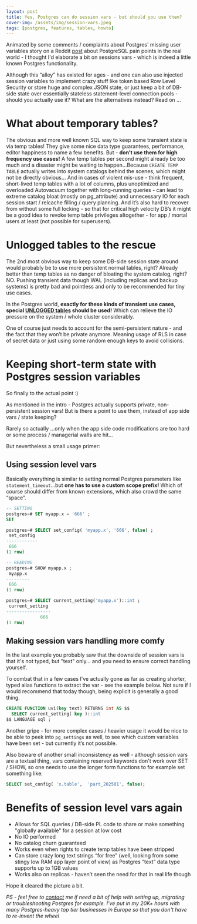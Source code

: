 ```yaml
---
layout: post
title: Yes, Postgres can do session vars - but should you use them?
cover-img: /assets/img/session-vars.jpeg
tags: [postgres, features, tables, howto]
---
```


Animated by some comments / complaints about Postgres' missing user variables story on a Reddit [post](https://www.reddit.com/r/PostgreSQL/comments/1kvkkro/postgresql_pain_points_in_real_world/)
about PostgreSQL pain points in the real world - I thought I'd elaborate a bit on sessions vars - which is indeed a little
known Postgres functionality.

Although this “alley” has existed for ages - and one can also use injected session variables to implement crazy stuff like token
based Row Level Security or store huge and complex JSON state, or just keep a bit of DB-side state over essentially stateless
statement-level connection pools - should you actually use it? What are the alternatives instead? Read on …

# What about temporary tables?

The obvious and more well known SQL way to keep some transient state is via temp tables! They give some nice data type
guarantees, performance, editor happiness to name a few benefits. But - **don’t use them for high frequency use cases!**
A few temp tables per second might already be too much and a disaster might be waiting to happen…Because `CREATE TEMP TABLE`
actually writes into system catalogs behind the scenes, which might not be directly obvious... And in cases of violent
mis-use - think frequent, short-lived temp tables with a lot of columns, plus unoptimized and overloaded Autovacuum together with long-running queries - can lead
to extreme catalog bloat (mostly on pg_attribute) and unnecessary IO for each session start / relcache filling / query planning.
And it’s also hard to recover from without some full locking - so that for critical high velocity DB’s it might be a good
idea to revoke temp table privileges altogether - for app / mortal users at least (not possible for superusers).

# Unlogged tables to the rescue

The 2nd most obvious way to keep some DB-side session state around would probably be to use more persistent normal tables, right?
Already better than temp tables as no danger of bloating the system catalog, right? NO. Pushing transient data though WAL
(including replicas and backup systems) is pretty bad and pointless and only to be recommended for tiny use cases.

In the Postgres world, **exactly for these kinds of transient use cases, special [UNLOGGED tables](https://www.postgresql.org/docs/current/sql-createtable.html#SQL-CREATETABLE-UNLOGGED)
should be used!** Which can relieve the IO pressure on the system / whole cluster considerably.

One of course just needs to account for the semi-persistent nature - and the fact that they won’t be private anymore.
Meaning usage of RLS in case of secret data or just using some random enough keys to avoid collisions.

# Keeping short-term state with Postgres session variables

So finally to the actual point :)

As mentioned in the intro - Postgres actually supports private, non-persistent session vars! But is there a point to use
them, instead of app side vars / state keeping?

Rarely so actually …only when the app side code modifications are too hard or some process / managerial walls are hit...

But nevertheless a small usage primer:

## Using session level vars

Basically everything is similar to setting normal Postgres parameters like `statement_timeout`...but **one has to use a
custom scope prefix!** Which of course should differ from known extensions, which also crowd the same “space”.

```sql
-- SETTING
postgres=# SET myapp.x = '666' ;
SET

postgres=# SELECT set_config( 'myapp.x', '666', false) ;
 set_config 
------------
 666
(1 row)

-- READING
postgres=# SHOW myapp.x ;
 myapp.x 
---------
 666
(1 row)

postgres=# SELECT current_setting('myapp.x')::int ;
 current_setting 
-----------------
             666
(1 row)

```

## Making session vars handling more comfy

In the last example you probably saw that the downside of session vars is that it's not typed, but "text" only... and you need to ensure
correct handling yourself.

To combat that in a few cases I’ve actually gone as far as creating shorter, typed alias functions to extract the var - see
the example below. Not sure if I would recommend that today though, being explicit is generally a good thing.

```sql
CREATE FUNCTION uvi(key text) RETURNS int AS $$
  SELECT current_setting( key )::int
$$ LANGUAGE sql ;
```

Another gripe - for more complex cases / heavier usage it would be nice to be able to peek into `pg_settings` as well,
to see which custom variables have been set - but currently it’s not possible.

Also beware of another small inconsistency as well - although session vars are a textual thing, vars containing reserved keywords don't
work over SET / SHOW, so one needs to use the longer form functions to for example set something like:

```sql
SELECT set_config( 'x.table',  'part_202501', false);
```

# Benefits of session level vars again

* Allows for SQL queries / DB-side PL code to share or make something "globally available" for a session at low cost
* No IO performed
* No catalog churn guaranteed
* Works even when rights to create temp tables have been stripped
* Can store crazy long text strings “for free” (well, looking from some stingy low RAM app layer point of view) as Postgres “text” data type supports up to 1GB values
* Works also on replicas - haven’t seen the need for that in real life though

Hope it cleared the picture a bit.

*PS - feel free to [contact](https://kmoppel.github.io/aboutme/) me if need a bit of help with setting up, migrating or troubleshooting Postgres for example. I've put in my
20K+ hours with many Postgres-heavy top tier businesses in Europe so that you don't have to re-invent the wheel*
